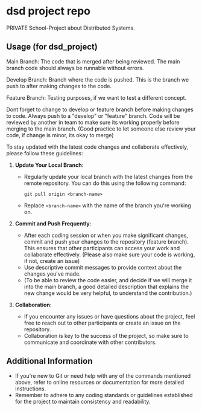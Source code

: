 # dsd project repo
PRIVATE School-Project about Distributed Systems.

## Usage (for dsd_project)

Main Branch: The code that is merged after being reviewed. The main branch code should always be runnable without errors.

Develop Branch: Branch where the code is pushed. This is the branch we push to after making changes to the code.

Feature Branch: Testing purposes, if we want to test a different concept. 




Dont forget to change to develop or feature branch before making changes to code. Always push to a "develop" or "feature" branch. Code will be reviewed by another in team to make sure its working properly before merging to the main branch. (Good practice to let someone else review your code, if change is minor, its okay to merge)

To stay updated with the latest code changes and collaborate effectively, please follow these guidelines:

1. **Update Your Local Branch**:
   - Regularly update your local branch with the latest changes from the remote repository. You can do this using the following command:
     ```
     git pull origin <branch-name>
     ```
   - Replace `<branch-name>` with the name of the branch you're working on.
     
2. **Commit and Push Frequently**:
   - After each coding session or when you make significant changes, commit and push your changes to the repository (feature branch). This ensures that other participants can access your work and collaborate effectively. (Please also make sure your code is working, if not, create an issue)
   - Use descriptive commit messages to provide context about the changes you've made.
   - (To be able to review the code easier, and decide if we will merge it into the main branch, a good detailed description that explains the new change would be very helpful, to understand the contribution.)

3. **Collaboration**:
   - If you encounter any issues or have questions about the project, feel free to reach out to other participants or create an issue on the repository.
   - Collaboration is key to the success of the project, so make sure to communicate and coordinate with other contributors.

## Additional Information

- If you're new to Git or need help with any of the commands mentioned above, refer to online resources or documentation for more detailed instructions.
- Remember to adhere to any coding standards or guidelines established for the project to maintain consistency and readability.
